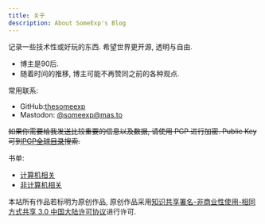 ```yaml
---
title: 关于
description: About SomeExp's Blog
---
```


记录一些技术性或好玩的东西. 希望世界更开源, 透明与自由.

- 博主是90后.
- 随着时间的推移, 博主可能不再赞同之前的各种观点.

常用联系:

- GitHub:[thesomeexp](https://github.com/thesomeexp)
- Mastodon: [@someexp@mas.to](https://mas.to/@someexp)

~~如果你需要给我发送比较重要的信息以及数据, 请使用 PGP 进行加密. Public Key可到[PGP全球目录](https://keyserver.pgp.com)搜索.~~

书单: 
- [计算机相关](/post/books-about-computer-science)
- [非计算机相关](/post/the-book-i-read)

本站所有作品若标明为原创作品, 原创作品采用[知识共享署名-非商业性使用-相同方式共享 3.0 中国大陆许可协议](http://creativecommons.org/licenses/by-nc-sa/3.0/cn/)进行许可. 